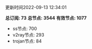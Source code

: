 更新时间2022-09-13 12:34:01

**总订阅: 73**
**总节点: 3544**
**有效节点: 1077**
- ss节点: 700
- v2ray节点: 293
- trojan节点: 84
